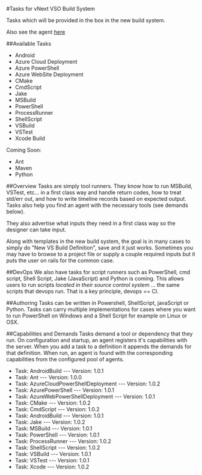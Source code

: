 #Tasks for vNext VSO Build System

Tasks which will be provided in the box in the new build system.

Also see the agent [here](https://github.com/Microsoft/vso-agent)

##Available Tasks
* Android
* Azure Cloud Deployment
* Azure PowerShell
* Azure WebSite Deployment
* CMake
* CmdScript
* Jake
* MSBuild
* PowerShell
* ProcessRunner
* ShellScript
* VSBuild
* VSTest
* Xcode Build

Coming Soon:

* Ant
* Maven
* Python

##Overview
Tasks are simply tool runners.  They know how to run MSBuild, VSTest, etc... in a first class way and handle return codes, how to treat std/err out, and how to write timeline records based on expected output.  Tasks also help you find an agent with the necessary tools (see demands below).

They also advertise what inputs they need in a first class way so the designer can take input.

Along with templates in the new build system, the goal is in many cases to simply do "New VS Build Definition", save and it just works.  Sometimes you may have to browse to a project file or supply a couple required inputs but it puts the user on rails for the common case.

##DevOps
We also have tasks for script runners such as PowerShell, cmd script, Shell Script, Jake (JavaScript) and Python is coming.  This allows users to run scripts *located in their source control system* ... the same scripts that devops run.  That is a key principle, devops == CI.

##Authoring
Tasks can be written in Powershell, ShellScript, javaScript or Python.  Tasks can carry multiple implementations for cases where you want to run PowerShell on Windows and a Shell Script for example on Linux or OSX.

##Capabilities and Demands
Tasks demand a tool or dependency that they run.  On configuration and startup, an agent registers it's capabilities with the server.  When you add a task to a definition it appends the demands for that definition.  When run, an agent is found with the corresponding capabilities from the configured pool of agents.
- Task: AndroidBuild --- Version: 1.0.1
- Task: Ant --- Version: 1.0.0
- Task: AzureCloudPowerShellDeployment --- Version: 1.0.2
- Task: AzurePowerShell --- Version: 1.0.1
- Task: AzureWebPowerShellDeployment --- Version: 1.0.1
- Task: CMake --- Version: 1.0.2
- Task: CmdScript --- Version: 1.0.2
- Task: AndroidBuild --- Version: 1.0.1
- Task: Jake --- Version: 1.0.2
- Task: MSBuild --- Version: 1.0.1
- Task: PowerShell --- Version: 1.0.1
- Task: ProcessRunner --- Version: 1.0.2
- Task: ShellScript --- Version: 1.0.2
- Task: VSBuild --- Version: 1.0.1
- Task: VSTest --- Version: 1.0.1
- Task: Xcode --- Version: 1.0.2
